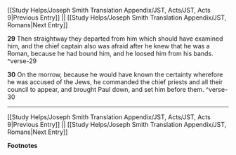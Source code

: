 [[Study Helps/Joseph Smith Translation Appendix/JST, Acts/JST, Acts 9|Previous Entry]]  ||  [[Study Helps/Joseph Smith Translation Appendix/JST, Romans|Next Entry]]

**29**  Then straightway they departed from him which should have examined him, and the chief captain also was afraid after he knew that he was a Roman, because he had bound him, and he loosed him from his bands. ^verse-29

**30**  On the morrow, because he would have known the certainty wherefore he was accused of the Jews, he commanded the chief priests and all their council to appear, and brought Paul down, and set him before them. ^verse-30


---
[[Study Helps/Joseph Smith Translation Appendix/JST, Acts/JST, Acts 9|Previous Entry]]  ||  [[Study Helps/Joseph Smith Translation Appendix/JST, Romans|Next Entry]]


**Footnotes**
